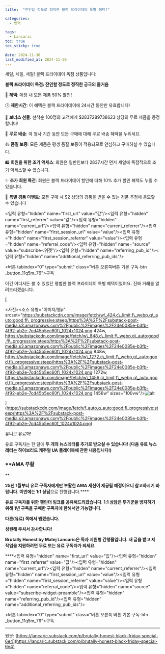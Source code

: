 ```yaml
---
title:  "잔인할 정도로 정직한 블랙 프라이데이 특별 혜택!"

categories:
  - 번역
  
tags:
  - Lancaric
toc: true
toc_sticky: true
 
date: 2024-11-30
last_modified_at: 2024-11-30
---
```

세일, 세일, 세일! 블랙 프라이데이 독점 상품입니다:

**블랙 프라이데이 독점: 잔인할 정도로 정직한 궁극의 즐거움**

🌟 **혜택**: 매장 내 모든 제품 50% 할인!

🕒 **제한시간**: 이 혜택은 블랙 프라이데이에 24시간 동안만 유효합니다!

🎁 **보너스 선물**: 선착순 100명의 고객에게 $2837289738623 상당의 무료 제품을 증정합니다!

🚚 **무료 배송**: 이 행사 기간 동안 모든 구매에 대해 무료 배송 혜택을 누리세요.

👍 **품질 보증**: 모든 제품은 평생 품질 보증이 적용되므로 안심하고 구매하실 수 있습니다.

🛍️ **회원을 위한 조기 액세스**: 회원은 일반인보다 2837시간 먼저 세일에 독점적으로 조기 액세스할 수 있습니다.

✨ **추가 회원 특전**: 회원은 블랙 프라이데이 할인에 더해 10% 추가 할인 혜택도 누릴 수 있습니다.

🎉 **특별 경품 이벤트**: 모든 구매 시 $2 상당의 경품을 받을 수 있는 경품 추첨에 응모할 수 있습니다

<입력 유형="hidden" name="first\_url" value="값"/><입력 유형="hidden" name="first\_referrer" value="값"/><입력 유형="hidden" name="current\_url"/><입력 유형="hidden" name="current\_referrer"/><입력 유형="hidden" name="first\_session\_url" value="value"/><입력 유형="hidden" name="first\_session\_referrer" value="value"/><입력 유형="hidden" name="referral\_code"/><입력 유형="hidden" name="source" value="subscribe-.위젯"/><입력 유형="hidden" name="referring\_pub\_id"/><입력 유형="hidden" name="additional\_referring\_pub\_ids"/>

<버튼 tabindex="0" type="submit" class="버튼 오른쪽버튼 기본 구독-btn \_button\_11q5m\_76">구독

이건 어디서든 볼 수 있었던 평범한 블랙 프라이데이 특별 혜택이었어요. 진짜 거래를 알려드리겠습니다.

[

<사진><소스 유형="이미지/웹p" srcset="https://substackcdn.com/image/fetch/w\_424,c\_limit,f\_webp,q\_auto:good,fl\_progressive:steep/https%3A%2F%2Fsubstack-post-media.s3.amazonaws.com%2Fpublic%2Fimages%2F24e0085e-b3fb-4f92-ab2e-7cd45b5ec60f\_1024x1024.png 424w, https://substackcdn.com/image/fetch/w\_848,c\_limit,f\_webp,q\_auto:good,fl\_progressive:steep/https%3A%2F%2Fsubstack-post-media.s3.amazonaws.com%2Fpublic%2Fimages%2F24e0085e-b3fb-4f92-ab2e-7cd45b5ec60f\_1024x1024.png 848w, https://substackcdn.com/image/fetch/w\_1272,c\_limit,f\_webp,q\_auto:good,fl\_progressive:steep/https%3A%2F%2Fsubstack-post-media.s3.amazonaws.com%2Fpublic%2Fimages%2F24e0085e-b3fb-4f92-ab2e-7cd45b5ec60f\_1024x1024.png 1272w, https://substackcdn.com/image/fetch/w\_1456,c\_limit,f\_webp,q\_auto:good,fl\_progressive:steep/https%3A%2F%2Fsubstack-post-media.s3.amazonaws.com%2Fpublic%2Fimages%2F24e0085e-b3fb-4f92-ab2e-7cd45b5ec60f\_1024x1024.png 1456w" sizes="100vw"/>![alt](https://substackcdn.com/image/fetch/w_1456,c_limit,f_auto,q_auto:good,fl_progressive:steep/https%3A%2F%2Fsubstack-post-media.s3.amazonaws.com%2Fpublic%2Fimages%2F24e0085e-b3fb-4f92-ab2e-7cd45b5ec60f_1024x1024.png)



](https://substackcdn.com/image/fetch/f_auto,q_auto:good,fl_progressive:steep/https%3A%2F%2Fsubstack-post-media.s3.amazonaws.com%2Fpublic%2Fimages%2F24e0085e-b3fb-4f92-ab2e-7cd45b5ec60f_1024x1024.png)

유니콘 유료화!

유료 구독자는 한 달에 **두 개의 뉴스레터를 추가로 받으실 수 있습니다! (다음 유료 뉴스레터는 **하이브리드 캐주얼 UA 플레이북**에 관한 내용입니다!)**

### **AMA 부활

**

**25년 1월부터 유료 구독자에게만 부활한 AMA 세션이 제공될 예정이오니 참고하시기 바랍니다. 이번에는 1:1 상담**으로 진행됩니다.****

****유료 구독자를 위한 캘린더 링크를 공유해드리겠습니다. 1:1 상담은 투기꾼을 방지하기 위해 **1년 구독을 구매한 구독자에 한해서만 가능합니다.******

******다른(유료) 쪽에서 뵙겠습니다.******

********성원해 주셔서 감사합니다!********

****Brutally Honest by Matej Lancaric은 독자 지원형 간행물입니다. 새 글을 받고 제 작업을 지원하려면 무료 또는 유료 구독자가 되세요.****

****<입력 유형="hidden" name="first\_url" value="값"/><입력 유형="hidden" name="first\_referrer" value="값"/><입력 유형="hidden" name="current\_url"/><입력 유형="hidden" name="current\_referrer"/><입력 유형="hidden" name="first\_session\_url" value="value"/><입력 유형="hidden" name="first\_session\_referrer" value="value"/><입력 유형="hidden" name="referral\_code"/><입력 유형="hidden" name="source" value="subscribe-widget-preamble"/><입력 유형="hidden" name="referring\_pub\_id"/><입력 유형="hidden" name="additional\_referring\_pub\_ids"/>

<버튼 tabindex="0" type="submit" class="버튼 오른쪽 버튼 기본 구독-btn \_button\_11q5m\_76">구독

****

원문: [https://lancaric.substack.com/p/brutally-honest-black-friday-special-6e4](https://lancaric.substack.com/p/brutally-honest-black-friday-special-6e4)